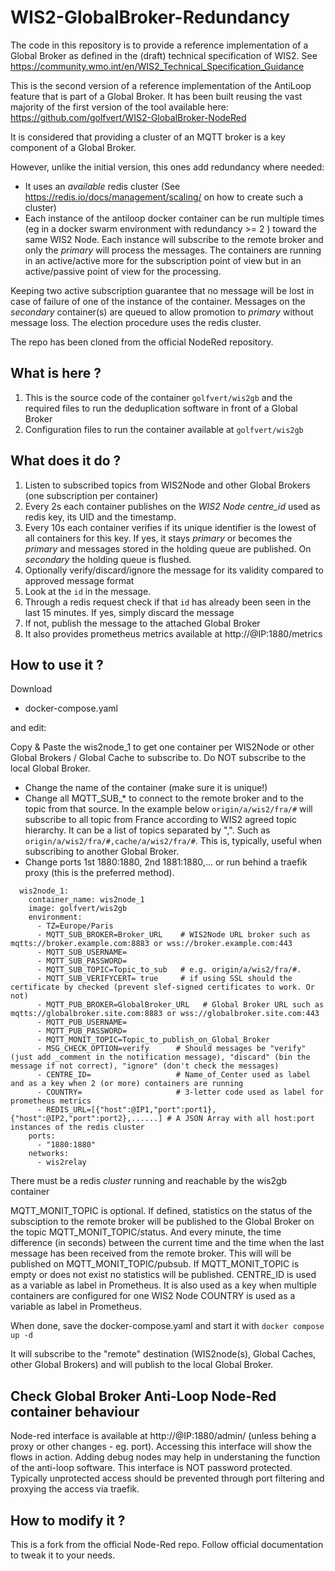 # WIS2-GlobalBroker-Redundancy

The code in this repository is to provide a reference implementation of a Global Broker as defined in the (draft) technical specification of WIS2. 
See https://community.wmo.int/en/WIS2_Technical_Specification_Guidance

This is the second version of a reference implementation of the AntiLoop feature that is part of a Global Broker.
It has been built reusing the vast majority of the first version of the tool available here: https://github.com/golfvert/WIS2-GlobalBroker-NodeRed

It is considered that providing a cluster of an MQTT broker is a key component of a Global Broker. 

However, unlike the initial version, this ones add redundancy where needed:
- It uses an *available* redis cluster (See https://redis.io/docs/management/scaling/ on how to create such a cluster)
- Each instance of the antiloop docker container can be run multiple times (eg in a docker swarm environment with redundancy >= 2 ) toward the same WIS2 Node. Each instance will subscribe to the remote broker and only the *primary* will process the messages. The containers are running in an active/active more for the subscription point of view but in an active/passive point of view for the processing. 

Keeping two active subscription guarantee that no message will be lost in case of failure of one of the instance of the container. Messages on the *secondary* container(s) are queued to allow promotion to *primary* without message loss.
The election procedure uses the redis cluster.

The repo has been cloned from the official NodeRed repository.

## What is here ?

1. This is the source code of the container `golfvert/wis2gb` and the required files to run the deduplication software in front of a Global Broker
2. Configuration files to run the container available at `golfvert/wis2gb`

## What does it do ?

1. Listen to subscribed topics from WIS2Node and other Global Brokers (one subscription per container)
2. Every 2s each container publishes on the *WIS2 Node centre_id* used as redis key, its UID and the timestamp.
3. Every 10s each container verifies if its unique identifier is the lowest of all containers for this key. If yes, it stays *primary* or becomes the *primary* and messages stored in the holding queue are published. On *secondary* the holding queue is flushed.
4. Optionally verify/discard/ignore the message for its validity compared to approved message format
5. Look at the `id` in the message. 
6. Through a redis request check if that `id` has already been seen in the last 15 minutes. If yes, simply discard the message
7. If not, publish the message to the attached Global Broker
8. It also provides prometheus metrics available at http://@IP:1880/metrics

## How to use it ?

Download 
- docker-compose.yaml

and edit:

Copy & Paste the wis2node_1 to get one container per WIS2Node or other Global Brokers / Global Cache to subscribe to. Do NOT subscribe to the local Global Broker.
- Change the name of the container (make sure it is unique!)
- Change all MQTT_SUB_* to connect to the remote broker and to the topic from that source. In the example below `origin/a/wis2/fra/#` will subscribe to all topic from France according to WIS2 agreed topic hierarchy. It can be a list of topics separated by ",". Such as `origin/a/wis2/fra/#,cache/a/wis2/fra/#`. This is, typically, useful when subscribing to another Global Broker.
- Change ports 1st 1880:1880, 2nd 1881:1880,... or run behind a traefik proxy (this is the preferred method).

```
  wis2node_1:
    container_name: wis2node_1
    image: golfvert/wis2gb
    environment:
      - TZ=Europe/Paris
      - MQTT_SUB_BROKER=Broker_URL    # WIS2Node URL broker such as mqtts://broker.example.com:8883 or wss://broker.example.com:443
      - MQTT_SUB_USERNAME=
      - MQTT_SUB_PASSWORD=
      - MQTT_SUB_TOPIC=Topic_to_sub   # e.g. origin/a/wis2/fra/#. 
      - MQTT_SUB_VERIFYCERT= true     # if using SSL should the certificate by checked (prevent slef-signed certificates to work. Or not)
      - MQTT_PUB_BROKER=GlobalBroker_URL   # Global Broker URL such as mqtts://globalbroker.site.com:8883 or wss://globalbroker.site.com:443
      - MQTT_PUB_USERNAME=
      - MQTT_PUB_PASSWORD=
      - MQTT_MONIT_TOPIC=Topic_to_publish_on_Global_Broker
      - MSG_CHECK_OPTION=verify      # Should messages be "verify" (just add _comment in the notification message), "discard" (bin the message if not correct), "ignore" (don't check the messages)
      - CENTRE_ID=                   # Name_of_Center used as label and as a key when 2 (or more) containers are running 
      - COUNTRY=                     # 3-letter code used as label for prometheus metrics 
      - REDIS_URL=[{"host":@IP1,"port":port1},{"host":@IP2,"port":port2},......] # A JSON Array with all host:port instances of the redis cluster
    ports:
      - "1880:1880"
    networks:
      - wis2relay
 ```
 
There must be a redis *cluster* running and reachable by the wis2gb container

MQTT_MONIT_TOPIC is optional. If defined, statistics on the status of the subsciption to the remote broker will be published to the Global Broker on the topic MQTT_MONIT_TOPIC/status. And every minute, the time difference (in seconds) between the current time and the time when the last message has been received from the remote broker. This will will be published on MQTT_MONIT_TOPIC/pubsub. If MQTT_MONIT_TOPIC is empty or does not exist no statistics will be published.
CENTRE_ID is used as a variable as label in Prometheus. It is also used as a key when multiple containers are configured for one WIS2 Node
COUNTRY is used as a variable as label in Prometheus.

When done, save the docker-compose.yaml and start it with `docker compose up -d`

It will  subscribe to the "remote" destination (WIS2node(s), Global Caches, other Global Brokers) and will publish to the local Global Broker.

## Check Global Broker Anti-Loop Node-Red container behaviour
Node-red interface is available at http://@IP:1880/admin/ (unless behing a proxy or other changes - eg. port). Accessing this interface will show the flows in action. Adding debug nodes may help in understaning the function of the anti-loop software. This interface is NOT password protected. Typically unprotected access should be prevented through port filtering and proxying the access via traefik.

## How to modify it ?

This is a fork from the official Node-Red repo. Follow official documentation to tweak it to your needs.
